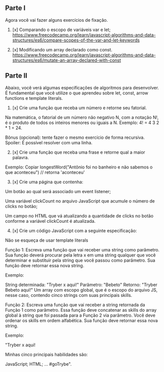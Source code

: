 ## Parte I
Agora você vai fazer alguns exercícios de fixação.

1. [x] Comparando o escopo de variáveis var e let;
https://www.freecodecamp.org/learn/javascript-algorithms-and-data-structures/es6/compare-scopes-of-the-var-and-let-keywords

2. [x] Modificando um array declarado como const.
https://www.freecodecamp.org/learn/javascript-algorithms-and-data-structures/es6/mutate-an-array-declared-with-const


## Parte II
Abaixo, você verá algumas especificações de algoritmos para desenvolver. É fundamental que você utilize o que aprendeu sobre let, const, arrow functions e template literals.

1. [x] Crie uma função que receba um número e retorne seu fatorial.

Na matemática, o fatorial de um número não negativo N, com a notação N!, é o produto de todos os inteiros menores ou iguais a N. Exemplo: 4! = 4 3 2 * 1 = 24.

Bônus (opcional): tente fazer o mesmo exercício de forma recursiva. Spoiler: É possível resolver com uma linha.

2. [x] Crie uma função que receba uma frase e retorne qual a maior palavra.

Exemplo:
Copiar
      longestWord("Antônio foi no banheiro e não sabemos o que aconteceu") // retorna 'aconteceu'

3. [x] Crie uma página que contenha:

Um botão ao qual será associado um event listener;

Uma variável clickCount no arquivo JavaScript que acumule o número de clicks no botão;

Um campo no HTML que vá atualizando a quantidade de clicks no botão conforme a variável clickCount é atualizada.

4. [x] Crie um código JavaScript com a seguinte especificação:

Não se esqueça de usar template literals

Função 1: Escreva uma função que vai receber uma string como parâmetro. Sua função deverá procurar pela letra x em uma string qualquer que você determinar e substituir pela string que você passou como parâmetro. Sua função deve retornar essa nova string.

Exemplo:

String determinada: "Tryber x aqui!"
Parâmetro: "Bebeto"
Retorno: "Tryber Bebeto aqui!"
Um array com escopo global, que é o escopo do arquivo JS, nesse caso, contendo cinco strings com suas principais skills.

Função 2: Escreva uma função que vai receber a string retornada da Função 1 como parâmetro. Essa função deve concatenar as skills do array global à string que foi passada para a Função 2 via parâmetro. Você deve ordenar os skills em ordem alfabética. Sua função deve retornar essa nova string.

Exemplo:

"Tryber x aqui!

Minhas cinco principais habilidades são:

JavaScript;
HTML; ...
#goTrybe".